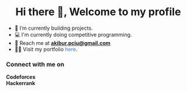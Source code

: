 <h1 align="center">Hi there 👋, Welcome to my profile</h1>


- 🌱 I’m currently building projects.
- 💻 I'm currently doing competitive programming.
- 📧 Reach me at **akibur.pciu@gmail.com**
- 👨‍💻 Visit my portfolio <a href="https://akibur-r.github.io" target="_blank" style="text-decoration: none; color: #3971cc;">here</a>. 

<h3 align="left">Connect with me on</h3>
<p align="left">
<a href="https://codeforces.com/profile/akibur_r" style="text-decoration: none;"> <strong>Codeforces</strong> </a>
<br/>
<a href="https://www.hackerrank.com/profile/akibur_r" style="text-decoration: none;"> <strong>Hackerrank</strong> </a>
</p>
